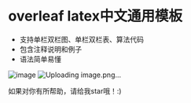 # overleaf latex中文通用模板
+ 支持单栏双栏图、单栏双栏表、算法代码
+ 包含注释说明和例子
+ 语法简单易懂

![image](https://github.com/xiaobai-171/overleaf-latex-chinese-general-template/assets/68524736/c244429b-8310-4989-becd-f4da41d0235b)
![Uploading image.png…]()



如果对你有所帮助，请给我star哦！:)      
